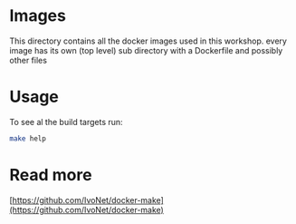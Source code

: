 # Images

This directory contains all the docker images used in this workshop.
every image has its own (top level) sub directory with a Dockerfile and possibly other files

# Usage

To see al the build targets run:

```bash
make help
```

# Read more

[https://github.com/IvoNet/docker-make](https://github.com/IvoNet/docker-make)

